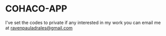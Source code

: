 # COHACO-APP
I've set the codes to private if any interested in my work you can email me at ravenpauladrales@gmail.com
